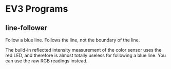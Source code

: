 EV3 Programs
============

line-follower 
-------------

Follow a blue line. Follows the line, not the boundary of the line.

The build-in reflected intensity measurement of the color sensor uses the red LED, and therefore is almost totally useless for following a blue line. You can use the raw RGB readings instead.
